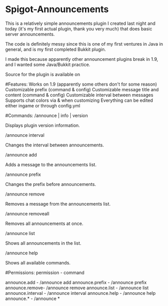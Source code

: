 # Spigot-Announcements
This is a relatively simple announcements plugin I created last night and today (it's my first actual plugin, thank you very much) that does basic server announcements.

The code is definitely messy since this is one of my first ventures in Java in general, and is my first completed Bukkit plugin.

I made this because apparently other announcement plugins break in 1.9, and I wanted some Java/Bukkit practice.

Source for the plugin is available on 

#Features:
Works on 1.9 (apparently some others don't for some reason)
Customizable prefix (command & config)
Customizable message title and content (command & config)
Customizable interval between messages
Supports chat colors via &<x> when customizing
Everything can be edited either ingame or through config.yml

#Commands:
/announce <null> | info | version

Displays plugin version information.

/announce interval <time>

Changes the interval between announcements.

/announce add <name> <message>

Adds a message to the announcements list.

/announce prefix <prefix>

Changes the prefix before announcements.

/announce remove <name>

Removes a message from the announcements list.

/announce removeall

Removes all announcements at once.

/announce list

Shows all announcements in the list.

/announce help

Shows all available commands.

#Permissions:
permission - command

announce.add - /announce add
announce.prefix - /announce prefix
announce.remove- /announce remove
announce.list - /announce list
announce.interval - /announce interval
announce.help - /announce help
announce.* - /announce *
